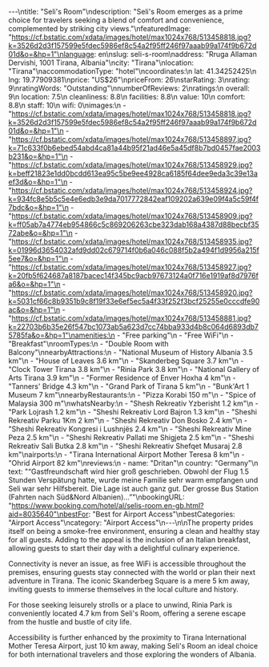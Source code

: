 ---\ntitle: "Seli's Room"\ndescription: "Seli's Room emerges as a prime choice for travelers seeking a blend of comfort and convenience, complemented by striking city views."\nfeaturedImage: "https://cf.bstatic.com/xdata/images/hotel/max1024x768/513458818.jpg?k=3526d2d3f157599e5fdec5986ef8c54a2f95ff246f97aaab99a174f9b672d01d&o=&hp=1"\nlanguage: en\nslug: seli-s-room\naddress: "Rruga Allaman Dervishi, 1001 Tirana, Albania"\ncity: "Tirana"\nlocation: "Tirana"\naccommodationType: "hotel"\ncoordinates:\n  lat: 41.34252425\n  lng: 19.77909381\nprice: "US$26"\npriceFrom: 26\nstarRating: 3\nrating: 9\nratingWords: "Outstanding"\nnumberOfReviews: 2\nratings:\n  overall: 9\n  location: 7.5\n  cleanliness: 8.8\n  facilities: 8.8\n  value: 10\n  comfort: 8.8\n  staff: 10\n  wifi: 0\nimages:\n  - "https://cf.bstatic.com/xdata/images/hotel/max1024x768/513458818.jpg?k=3526d2d3f157599e5fdec5986ef8c54a2f95ff246f97aaab99a174f9b672d01d&o=&hp=1"\n  - "https://cf.bstatic.com/xdata/images/hotel/max1024x768/513458897.jpg?k=71c633f0b6ebed54abd4ca81a44b95f21ad46e5a45df8b7bd0457fae2003b231&o=&hp=1"\n  - "https://cf.bstatic.com/xdata/images/hotel/max1024x768/513458929.jpg?k=beff21823e1dd0bcdd613ea95c5be9ee4928ca6185f64dee9eda3c39e13aef3d&o=&hp=1"\n  - "https://cf.bstatic.com/xdata/images/hotel/max1024x768/513458924.jpg?k=934fc8e5b5c5e4e6edb3e9da7017772842eaf109202a639e09f4a5c59f4f7bdc&o=&hp=1"\n  - "https://cf.bstatic.com/xdata/images/hotel/max1024x768/513458909.jpg?k=ff05ab7a4774eb954866c5c869206263cbe323dab168a4387d88becbf3572abe&o=&hp=1"\n  - "https://cf.bstatic.com/xdata/images/hotel/max1024x768/513458935.jpg?k=01996d3654032afd9dd02c679714f0b6a046c088f5b2a494f1d9956a215f5ee7&o=&hp=1"\n  - "https://cf.bstatic.com/xdata/images/hotel/max1024x768/513458927.jpg?k=20fb5f624687a8187bacec14f345bc9acb97673124a0f716e1919af8d7976fa6&o=&hp=1"\n  - "https://cf.bstatic.com/xdata/images/hotel/max1024x768/513458920.jpg?k=5031cf66c8b9351b9c8f19f33e6ef5ec5a4f33f252f3bcf25255e0cccdfe90ac&o=&hp=1"\n  - "https://cf.bstatic.com/xdata/images/hotel/max1024x768/513458881.jpg?k=22703b6b35e26f547bc1073ab5a623d7cc74bba933d4b8c064d6893db75785fa&o=&hp=1"\namenities:\n  - "Free parking"\n  - "Free WiFi"\n  - "Breakfast"\nroomTypes:\n  - "Double Room with Balcony"\nnearbyAttractions:\n  - "National Museum of History Albania 3.5 km"\n  - "House of Leaves 3.6 km"\n  - "Skanderbeg Square 3.7 km"\n  - "Clock Tower Tirana 3.8 km"\n  - "Rinia Park 3.8 km"\n  - "National Gallery of Arts Tirana 3.9 km"\n  - "Former Residence of Enver Hoxha 4 km"\n  - "Tanners' Bridge 4.3 km"\n  - "Grand Park of Tirana 5 km"\n  - "Bunk'Art 1 Museum 7 km"\nnearbyRestaurants:\n  - "Pizza Korabi 150 m"\n  - "Spice of Malaysia 300 m"\nwhatsNearby:\n  - "Shesh Rekreativ Yzberisht 1.2 km"\n  - "Park Lojrash 1.2 km"\n  - "Sheshi Rekreativ Lord Bajron 1.3 km"\n  - "Sheshi Rekreativ Parku 1Km 2 km"\n  - "Sheshi Rekreativ Don Bosko 2.4 km"\n  - "Sheshi Rekreativ Kongresi i Lushnjës 2.4 km"\n  - "Sheshi Rekreativ Mine Peza 2.5 km"\n  - "Sheshi Rekreativ Pallati me Shigjeta 2.5 km"\n  - "Sheshi Rekreativ Sali Butka 2.8 km"\n  - "Sheshi Rekreativ Shefqet Musaraj 2.8 km"\nairports:\n  - "Tirana International Airport Mother Teresa 8 km"\n  - "Ohrid Airport 82 km"\nreviews:\n  - name: "Dritan"\n    country: "Germany"\n    text: "“Gastfreundschaft wird hier groß geschrieben.
Obwohl der Flug 1.5 Stunden Verspätung hatte, wurde meine Familie sehr warm empfangen und Seli war sehr Hilfsbereit.
Die Lage ist auch ganz gut. Der grosse Bus Station (Fahrten nach Süd&Nord Albanien)...”"\nbookingURL: "https://www.booking.com/hotel/al/selis-room.en-gb.html?aid=8035640"\nbestFor: "Best for Airport Access"\nbestCategories: "Airport Access"\ncategory: "Airport Access"\n---\n\nThe property prides itself on being a smoke-free environment, ensuring a clean and healthy stay for all guests. Adding to the appeal is the inclusion of an Italian breakfast, allowing guests to start their day with a delightful culinary experience.

Connectivity is never an issue, as free WiFi is accessible throughout the premises, ensuring guests stay connected with the world or plan their next adventure in Tirana. The iconic Skanderbeg Square is a mere 5 km away, inviting guests to immerse themselves in the local culture and history.

For those seeking leisurely strolls or a place to unwind, Rinia Park is conveniently located 4.7 km from Seli's Room, offering a serene escape from the hustle and bustle of city life. 

Accessibility is further enhanced by the proximity to Tirana International Mother Teresa Airport, just 10 km away, making Seli's Room an ideal choice for both international travelers and those exploring the wonders of Albania.